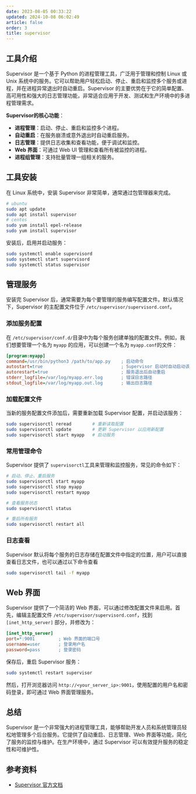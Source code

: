 ```yaml
---
date: 2023-08-05 00:33:22
updated: 2024-10-08 06:02:49
article: false
order: 3
title: supervisor
---
```

## 工具介绍

Supervisor 是一个基于 Python 的进程管理工具，广泛用于管理和控制 Linux 或 Unix 系统中的服务。它可以帮助用户轻松启动、停止、重启和监控多个服务或进程，并在进程异常退出时自动重启。Supervisor 的主要优势在于它的简单配置、高可用性和强大的日志管理功能，非常适合应用于开发、测试和生产环境中的多进程管理需求。

**Supervisor的核心功能**：

* **进程管理**：启动、停止、重启和监控多个进程。
* **自动重启**：在服务崩溃或意外退出时自动重启服务。
* **日志管理**：提供日志收集和查看功能，便于调试和监控。
* **Web 界面**：可通过 Web UI 管理和查看所有被监控的进程。
* **进程组管理**：支持批量管理一组相关的服务。

## 工具安装

在 Linux 系统中，安装 Supervisor 非常简单，通常通过包管理器来完成。

```bash
# ubuntu
sudo apt update
sudo apt install supervisor
# centos
sudo yum install epel-release
sudo yum install supervisor
```

安装后，启用并启动服务：

```bash
sudo systemctl enable supervisord
sudo systemctl start supervisord
sudo systemctl status supervisor
```

## 管理服务

安装完 Supervisor 后，通常需要为每个要管理的服务编写配置文件。默认情况下，Supervisor 的主配置文件位于 `/etc/supervisor/supervisord.conf`​。

### 添加服务配置

在 `/etc/supervisor/conf.d/`​ 目录中为每个服务创建单独的配置文件。例如，我们想要管理一个名为 `myapp`​ 的应用，可以创建一个名为 `myapp.conf`​ 的文件：

```ini
[program:myapp]
command=/usr/bin/python3 /path/to/app.py    ; 启动命令
autostart=true                              ; Supervisor 启动时自动启动该服务
autorestart=true                            ; 服务退出后自动重启
stderr_logfile=/var/log/myapp.err.log       ; 错误日志路径
stdout_logfile=/var/log/myapp.out.log       ; 输出日志路径
```

### 加载配置文件

当新的服务配置文件添加后，需要重新加载 Supervisor 配置，并启动该服务：

```bash
sudo supervisorctl reread        # 重新读取配置
sudo supervisorctl update        # 更新 Supervisor 以应用新配置
sudo supervisorctl start myapp   # 启动服务
```

### 常用管理命令

Supervisor 提供了 `supervisorctl`​ 工具来管理和监控服务，常见的命令如下：

```bash
# 启动、停止、重启服务
sudo supervisorctl start myapp
sudo supervisorctl stop myapp
sudo supervisorctl restart myapp

# 查看服务状态
sudo supervisorctl status

# 重启所有服务
sudo supervisorctl restart all
```

### 日志查看

Supervisor 默认将每个服务的日志存储在配置文件中指定的位置，用户可以直接查看日志文件，也可以通过以下命令查看

```bash
sudo supervisorctl tail -f myapp
```

## Web 界面

Supervisor 提供了一个简洁的 Web 界面，可以通过修改配置文件来启用。首先，编辑主配置文件 `/etc/supervisor/supervisord.conf`​，找到 `[inet_http_server]`​ 部分，并修改为：

```ini
[inet_http_server]
port=*:9001         ; Web 界面的端口号
username=user       ; 登录用户名
password=pass       ; 登录密码
```

保存后，重启 Supervisor 服务：

```bash
sudo systemctl restart supervisor
```

然后，打开浏览器访问 `http://<your_server_ip>:9001`​，使用配置的用户名和密码登录，即可通过 Web 界面管理服务。

## 总结

Supervisor 是一个非常强大的进程管理工具，能够帮助开发人员和系统管理员轻松地管理多个后台服务。它提供了自动重启、日志管理、Web 界面等功能，简化了服务的监控与维护。在生产环境中，通过 Supervisor 可以有效提升服务的稳定性和可维护性。

## 参考资料

* [Supervisor 官方文档](http://supervisord.org/)
